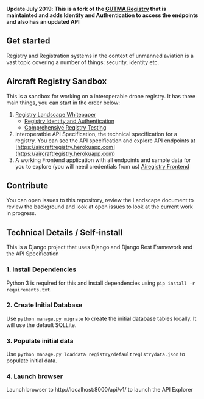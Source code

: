 **Update July 2019**: **This is a fork of the [GUTMA Registry](https://github.com/gutma-org/droneregistry) that is maintainted and adds Identity and Authentication to access the endpoints and also has an updated API**


## Get started
Registry and Registration systems in the context of unmanned aviation is a vast topic covering a number of things: security, identity etc. 

## Aircraft Registry Sandbox

This is a sandbox for working on a interoperable drone registry. It has three main things, you can start in the order below:

1. [Registry Landscape Whitepaper](https://github.com/openskies-sh/aircraftregistry/blob/master/documents/registration-white-paper.md)
   - [Registry Identity and Authentication](https://github.com/openskies-sh/aircraftregistry/blob/master/documents/registration-identity-authentication.md)
   - [Comprehensive Registry Testing](https://github.com/openskies-sh/aircraftregistry/blob/master/documents/registry-testing.md)
2. Interoperatble API Specification, the technical specification for a registry. You can see the API specification and explore API endpoints at [https://aircraftregistry.herokuapp.com](https://aircraftregistry.herokuapp.com)
3. A working Frontend application with all endpoints and sample data for you to explore (you will need credentials from us) [Airegistry Frontend](https://airegister-fe.herokuapp.com/)

## Contribute

You can open issues to this repository, review the Landscape document to review the background and look at open issues to look at the current work in progress.

## Technical Details  / Self-install

This is a Django project that uses Django and Django Rest Framework and the API Specification

### 1. Install Dependencies
Python 3 is required for this and install dependencies using `pip install -r requirements.txt`.

### 2. Create Initial Database
Use `python manage.py migrate` to create the initial database tables locally. It will use the default SQLLite.

### 3. Populate initial data
Use `python manage.py loaddata registry/defaultregistrydata.json` to populate initial data.

### 4. Launch browser 
Launch browser to http://localhost:8000/api/v1/ to launch the API Explorer
